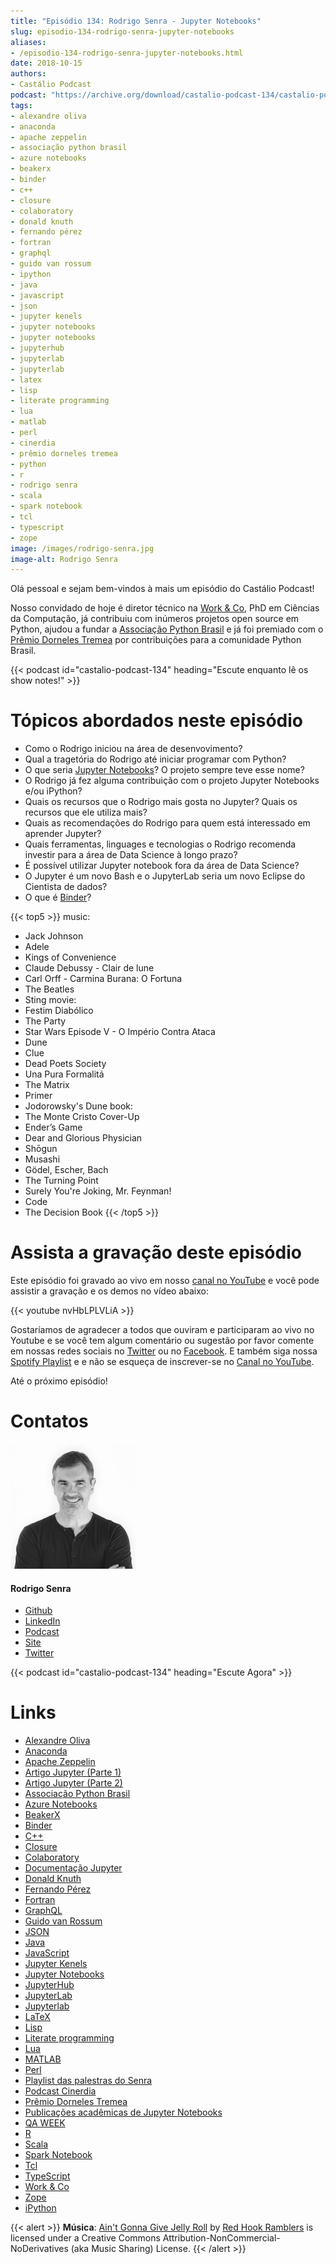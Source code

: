```yaml
---
title: "Episódio 134: Rodrigo Senra - Jupyter Notebooks"
slug: episodio-134-rodrigo-senra-jupyter-notebooks
aliases:
- /episodio-134-rodrigo-senra-jupyter-notebooks.html
date: 2018-10-15
authors:
- Castálio Podcast
podcast: "https://archive.org/download/castalio-podcast-134/castalio-podcast-134.mp3"
tags:
- alexandre oliva
- anaconda
- apache zeppelin
- associação python brasil
- azure notebooks
- beakerx
- binder
- c++
- closure
- colaboratory
- donald knuth
- fernando pérez
- fortran
- graphql
- guido van rossum
- ipython
- java
- javascript
- json
- jupyter kenels
- jupyter notebooks
- jupyter notebooks
- jupyterhub
- jupyterlab
- jupyterlab
- latex
- lisp
- literate programming
- lua
- matlab
- perl
- cinerdia
- prêmio dorneles tremea
- python
- r
- rodrigo senra
- scala
- spark notebook
- tcl
- typescript
- zope
image: /images/rodrigo-senra.jpg
image-alt: Rodrigo Senra
---
```


Olá pessoal e sejam bem-vindos à mais um episódio do Castálio Podcast!

Nosso convidado de hoje é diretor técnico na [Work & Co](https://work.co/), PhD
em Ciências da Computação, já contribuiu com inúmeros projetos open source em
Python, ajudou a fundar a [Associação Python
Brasil](http://associacao.python.org.br/) e já foi premiado com o [Prêmio
Dorneles Tremea](http://associacao.python.org.br/dorneles-tremea) por
contribuições para a comunidade Python Brasil.

<div class="clearfix"></div>

{{< podcast id="castalio-podcast-134" heading="Escute enquanto lê os show notes!" >}}

# Tópicos abordados neste episódio

- Como o Rodrigo iniciou na área de desenvovimento?
- Qual a tragetória do Rodrigo até iniciar programar com Python?
- O que seria [Jupyter Notebooks](http://jupyter.org/)? O projeto
    sempre teve esse nome?
- O Rodrigo já fez alguma contribuição com o projeto Jupyter Notebooks
    e/ou iPython?
- Quais os recursos que o Rodrigo mais gosta no Jupyter? Quais os
    recursos que ele utiliza mais?
- Quais as recomendações do Rodrigo para quem está interessado em
    aprender Jupyter?
- Quais ferramentas, linguages e tecnologias o Rodrigo recomenda
    investir para a área de Data Science à longo prazo?
- É possível utilizar Jupyter notebook fora da área de Data Science?
- O Jupyter é um novo Bash e o JupyterLab seria um novo Eclipse do
    Cientista de dados?
- O que é [Binder](https://mybinder.org/)?

{{< top5 >}}
music:
  * Jack Johnson
  * Adele
  * Kings of Convenience
  * Claude Debussy - Clair de lune
  * Carl Orff - Carmina Burana: O Fortuna
  * The Beatles
  * Sting
movie:
  * Festim Diabólico
  * The Party
  * Star Wars Episode V - O Império Contra Ataca
  * Dune
  * Clue
  * Dead Poets Society
  * Una Pura Formalitá
  * The Matrix
  * Primer
  * Jodorowsky's Dune
book:
  * The Monte Cristo Cover-Up
  * Ender’s Game
  * Dear and Glorious Physician
  * Shōgun
  * Musashi
  * Gödel, Escher, Bach
  * The Turning Point
  * Surely You're Joking, Mr. Feynman!
  * Code
  * The Decision Book
{{< /top5 >}}

# Assista a gravação deste episódio

Este episódio foi gravado ao vivo em nosso [canal no
YouTube](http://youtube.com/castaliopodcast) e você pode assistir a gravação e
os demos no vídeo abaixo:

{{< youtube nvHbLPLVLiA >}}

Gostaríamos de agradecer a todos que ouviram e participaram ao vivo no Youtube
e se você tem algum comentário ou sugestão por favor comente em nossas redes
sociais no [Twitter](https://twitter.com/castaliopod) ou no
[Facebook](https://www.facebook.com/castaliopod). E também siga nossa [Spotify
Playlist](https://open.spotify.com/user/elyezermr/playlist/0PDXXZRXbJNTPVSnopiMXg)
e e não se esqueça de inscrever-se no [Canal no
YouTube](http://youtube.com/castaliopodcast).

Até o próximo episódio!

# Contatos

<div class="row">
    <div class="col-md-6">
        <p>
        <div class="media">
        <div class="media-left">
            <img class="media-object rounded-circle img-thumbnail" src="/images/rodrigo-senra.jpg" alt="Rodrigo Senra" width="200px">
        </div>
        <div class="media-body">
            <h4 class="media-heading">Rodrigo Senra</h4>
            <ul class="list-unstyled">
                <li><i class="bi bi-github"></i> <a href="https://github.com/rodsenra">Github</a></li>
                <li><i class="bi bi-linkedin"></i> <a href="https://www.linkedin.com/in/rodsenra">LinkedIn</a></li>
                <li><i class="bi bi-link"></i> <a href="http://www.cinerdia.com.br">Podcast</a></li>
                <li><i class="bi bi-link"></i> <a href="http://rodrigo.senra.nom.br">Site</a></li>
                <li><i class="bi bi-twitter"></i> <a href="https://twitter.com/rodsenra">Twitter</a></li>
            </ul>
        </div>
        </div>
        </p>
    </div>
</div>

{{< podcast id="castalio-podcast-134" heading="Escute Agora" >}}

# Links

- [Alexandre Oliva](https://en.wikipedia.org/wiki/Alexandre_Oliva)
- [Anaconda](https://www.anaconda.com/)
- [Apache Zeppelin](https://zeppelin.apache.org/)
- [Artigo Jupyter (Parte 1)](https://medium.com/netflix-techblog/notebook-innovation-591ee3221233)
- [Artigo Jupyter (Parte 2)](https://medium.com/netflix-techblog/scheduling-notebooks-348e6c14cfd6)
- [Associação Python Brasil](http://associacao.python.org.br/)
- [Azure Notebooks](https://notebooks.azure.com/)
- [BeakerX](http://beakerx.com/)
- [Binder](https://mybinder.org/)
- [C++](https://en.wikipedia.org/wiki/C%2B%2B)
- [Closure](https://en.wikipedia.org/wiki/Clojure)
- [Colaboratory](https://colab.research.google.com/)
- [Documentação Jupyter](https://jupyter.readthedocs.io/en/latest/)
- [Donald Knuth](https://en.wikipedia.org/wiki/Donald_Knuth)
- [Fernando Pérez](https://en.wikipedia.org/wiki/Fernando_P%C3%A9rez_(software_developer))
- [Fortran](https://en.wikipedia.org/wiki/Fortran)
- [GraphQL](https://en.wikipedia.org/wiki/GraphQL)
- [Guido van Rossum](https://en.wikipedia.org/wiki/Guido_van_Rossum)
- [JSON](https://en.wikipedia.org/wiki/JSON)
- [Java](https://en.wikipedia.org/wiki/Java_(software_platform))
- [JavaScript](https://en.wikipedia.org/wiki/JavaScript)
- [Jupyter Kenels](https://github.com/jupyter/jupyter/wiki/Jupyter-kernels)
- [Jupyter Notebooks](http://jupyter.org/)
- [JupyterHub](https://jupyter.org/hub)
- [JupyterLab](https://github.com/jupyterlab/jupyterlab)
- [Jupyterlab](https://github.com/jupyterlab/jupyterlab)
- [LaTeX](https://en.wikipedia.org/wiki/LaTeX)
- [Lisp](https://en.wikipedia.org/wiki/Lisp_(programming_language))
- [Literate programming](https://en.wikipedia.org/wiki/Literate_programming)
- [Lua](https://www.lua.org/)
- [MATLAB](https://en.wikipedia.org/wiki/MATLAB)
- [Perl](https://en.wikipedia.org/wiki/Perl)
- [Playlist das palestras do Senra](https://www.youtube.com/watch?v=bp7KuOTU9nE&list=PLrhOVGK6sXHCndw6Fy8YTVq_tbVk3D2_k)
- [Podcast Cinerdia](http://www.cinerdia.com.br)
- [Prêmio Dorneles Tremea](http://associacao.python.org.br/dorneles-tremea)
- [Publicações acadêmicas de Jupyter Notebooks](https://github.com/jupyter/jupyter/wiki/A-gallery-of-interesting-Jupyter-Notebooks#reproducible-academic-publications)
- [QA WEEK](http://qaweek.com.br/)
- [R](https://en.wikipedia.org/wiki/R_(programming_language))
- [Scala](https://en.wikipedia.org/wiki/Scala_(programming_language))
- [Spark Notebook](http://spark-notebook.io/)
- [Tcl](https://en.wikipedia.org/wiki/Tcl)
- [TypeScript](https://en.wikipedia.org/wiki/TypeScript)
- [Work & Co](https://work.co/)
- [Zope](https://en.wikipedia.org/wiki/Zope)
- [iPython](https://ipython.readthedocs.io/en/stable/)

{{< alert >}}
**Música**: [Ain\'t Gonna Give Jelly
Roll](http://freemusicarchive.org/music/Red_Hook_Ramblers/Live__WFMU_on_Antique_Phonograph_Music_Program_with_MAC_Feb_8_2011/Red_Hook_Ramblers_-_12_-_Aint_Gonna_Give_Jelly_Roll)
by [Red Hook Ramblers](http://www.redhookramblers.com/) is licensed under a
Creative Commons Attribution-NonCommercial-NoDerivatives (aka Music Sharing)
License.
{{< /alert >}}

